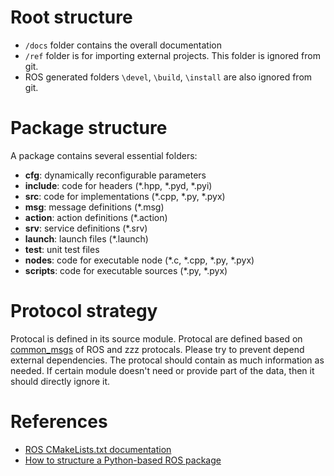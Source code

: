 # Root structure
- `/docs` folder contains the overall documentation
- `/ref` folder is for importing external projects. This folder is ignored from git.
- ROS generated folders `\devel`, `\build`, `\install` are also ignored from git.

# Package structure
A package contains several essential folders:

- **cfg**: dynamically reconfigurable parameters
- **include**: code for headers (*.hpp, *.pyd, *.pyi)
- **src**: code for implementations (*.cpp, *.py, *.pyx)
- **msg**: message definitions (*.msg)
- **action**: action definitions (*.action)
- **srv**: service definitions (*.srv)
- **launch**: launch files (*.launch)
- **test**: unit test files
- **nodes**: code for executable node (*.c, *.cpp, *.py, *.pyx)
- **scripts**: code for executable sources (*.py, *.pyx)

# Protocol strategy
Protocal is defined in its source module. Protocal are defined based on [common_msgs](https://github.com/ros/common_msgs) of ROS and zzz protocals. Please try to prevent depend external dependencies. The protocal should contain as much information as needed. If certain module doesn't need or provide part of the data, then it should directly ignore it.

# References
- [ROS CMakeLists.txt documentation](http://wiki.ros.org/catkin/CMakeLists.txt)
- [How to structure a Python-based ROS package](http://www.artificialhumancompanions.com/structure-python-based-ros-package/)
